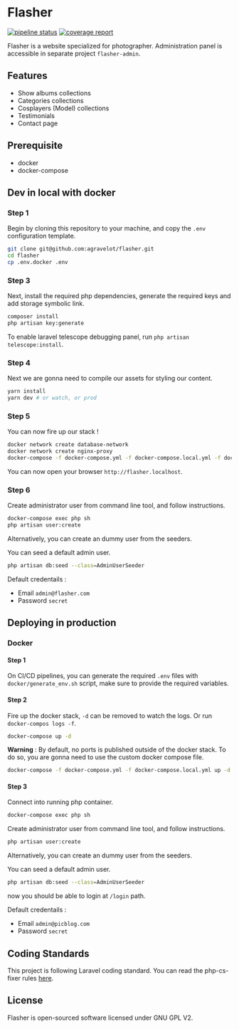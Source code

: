 # Flasher

[![pipeline status](https://gitlab.com/flasher/flasher/badges/master/pipeline.svg)](https://gitlab.com/flasher/flasher/commits/master)
[![coverage report](https://gitlab.com/flasher/flasher/badges/master/coverage.svg)](https://gitlab.com/flasher/flasher/commits/master)

Flasher is a website specialized for photographer.
Administration panel is accessible in separate project `flasher-admin`.

## Features
- Show albums collections
- Categories collections
- Cosplayers (Model) collections
- Testimonials
- Contact page

## Prerequisite

- docker
- docker-compose

## Dev in local with docker

### Step 1

Begin by cloning this repository to your machine, and copy the `.env` configuration template.

```bash 
git clone git@github.com:agravelot/flasher.git
cd flasher
cp .env.docker .env
```


### Step 3
Next, install the required php dependencies, generate the required keys and add storage symbolic link.

```bash
composer install
php artisan key:generate
```

To enable laravel telescope debugging panel, run `php artisan telescope:install`.

### Step 4

Next we are gonna need to compile our assets for styling our content.

```bash
yarn install
yarn dev # or watch, or prod
```

### Step 5

You can now fire up our stack !

```bash
docker network create database-network
docker network create nginx-proxy
docker-compose -f docker-compose.yml -f docker-compose.local.yml -f docker-compose.local-dev.yml up -d
```

You can now open your browser `http://flasher.localhost`.

### Step 6

Create administrator user from command line tool, and follow instructions.

```bash
docker-compose exec php sh
php artisan user:create
```

Alternatively, you can create an dummy user from the seeders.

You can seed a default admin user.
```bash
php artisan db:seed --class=AdminUserSeeder
```

Default credentails :
- Email `admin@flasher.com`
- Password `secret`

## Deploying in production

### Docker


#### Step 1
On CI/CD pipelines, you can generate the required `.env` files with `docker/generate_env.sh` script, make sure to provide the required variables. 

#### Step 2
Fire up the docker stack, `-d` can be removed to watch the logs. Or run `docker-compos logs -f`.
```bash
docker-compose up -d 
```

**Warning** : By default, no ports is published outside of the docker stack. To do so, you are gonna need to use the custom docker compose file.
```bash
docker-compose -f docker-compose.yml -f docker-compose.local.yml up -d
```

#### Step 3

Connect into running php container.

```bash 
docker-compose exec php sh
``` 

Create administrator user from command line tool, and follow instructions.

```bash
php artisan user:create
```

Alternatively, you can create an dummy user from the seeders.

You can seed a default admin user.
```bash
php artisan db:seed --class=AdminUserSeeder
```

now you should be able to login at `/login` path.

Default credentails :
- Email `admin@picblog.com`
- Password `secret`

## Coding Standards

This project is following Laravel coding standard.
You can read the php-cs-fixer rules [here](https://github.com/matt-allan/laravel-code-style).

## License

Flasher is open-sourced software licensed under GNU GPL V2.
